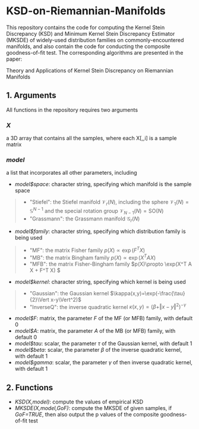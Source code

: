 # KSD-on-Riemannian-Manifolds

This repository contains the code for computing the Kernel Stein Discrepancy (KSD) and Minimum Kernel Stein Discrepancy Estimator (MKSDE) of widely-used distribution families on commonly-encountered manifolds, and also contain the code for conducting the composite goodness-of-fit test. The corresponding algorithms are presented in the paper:

Theory and Applications of Kernel Stein Discrepancy on Riemannian Manifolds

## 1. Arguments

All functions in the repository requires two arguments

### _X_
a 3D array that contains all the samples, where each X[,,i] is a sample matrix

### _model_
a list that incorporates all other parameters, including
- _model$space_: character string, specifying which manifold is the sample space
> - "Stiefel": the Stiefel manifold $\mathcal{V}_ r(N)$, including the sphere $\mathcal{V}_ 1(N)=\mathbb{S}^{N-1}$ and the special rotation group $\mathcal{V}_ {N-1}(N)=\text{SO}(N)$
> - "Grassmann": the Grassmann manifold $\mathcal{G}_ r(N)$

- _model$family_: character string, specifying which distribution family is being used
> - "MF": the matrix Fisher family $p(X)\propto\exp(F^T X)$
> - "MB": the matrix Bingham family $p(X)\propto\exp(X^T A X)$
> - "MFB": the matrix Fisher-Bingham family $p(X)\propto \exp(X^T A X + F^T X) $
  
- _model$kernel_: character string, specifying which kernel is being used
> - "Gaussian": the Gaussian kernel $\kappa(x,y)=\exp(-\frac{\tau}{2}\Vert x-y\Vert^2)$
> - "InverseQ": the inverse quadratic kernel $\kappa(x,y)= (\beta+\Vert x-y\Vert^2)^{-\gamma}$

- _model$F_: matrix, the parameter $F$ of the MF (or MFB) family, with default $0$
- _model$A_: matrix, the parameter $A$ of the MB (or MFB) family, with default $0$
- _model$tau_: scalar, the parameter $\tau$ of the Gaussian kernel, with default $1$
- _model$beta_: scalar, the parameter $\beta$ of the inverse quadratic kernel, with default $1$
- _model$gamma_: scalar, the parameter $\gamma$ of then inverse quadratic kernel, with default $1$


## 2. Functions

- _KSD(X,model)_: compute the values of empirical KSD
- _MKSDE(X,model,GoF)_: compute the MKSDE of given samples, if _GoF=TRUE_, then also output the p values of the composite goodness-of-fit test

